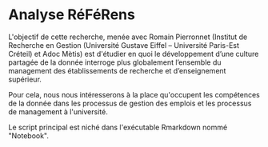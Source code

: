# Analyse RéFéRens

L'objectif de cette recherche, menée avec Romain Pierronnet (Institut de Recherche en Gestion (Université Gustave Eiffel – Université Paris-Est Créteil) et Adoc Mètis) est d'étudier en quoi le développement d’une culture partagée de la donnée interroge plus globalement l’ensemble du management des établissements de recherche et d’enseignement supérieur.

Pour cela, nous nous intéresserons à la place qu'occupent les compétences de la donnée dans les processus de gestion des emplois et les processus de management à l'université.

Le script principal est niché dans l'exécutable Rmarkdown nommé "Notebook".
